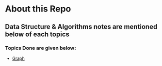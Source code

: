 # About this Repo
## Data Structure & Algorithms notes are mentioned below of each topics

### Topics Done are given below:
- [Graph](https://github.com/rishisrivastava07/DSA/tree/main/Graphs "Graph")
